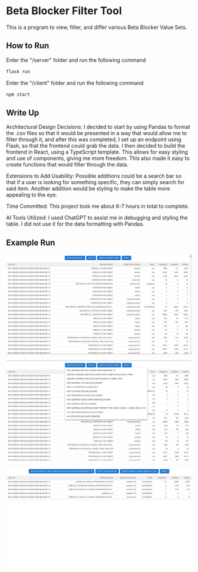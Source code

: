 # Beta Blocker Filter Tool

This is a program to view, filter, and differ various Beta Blocker Value Sets.

## How to Run
Enter the "/server" folder and run the following command
```bash
flask run
```
Enter the "/client" folder and run the following command
```bash
npm start
```

## Write Up
Architectural Design Decisions: I decided to start by using Pandas to format the .csv files so that it would be presented in a way that would allow me to filter through it, and after this was completed, I set up an endpoint using Flask, so that the frontend could grab the data. I then decided to build the frontend in React, using a TypeScript template. This allows for easy styling and use of components, giving me more freedom. This also made it easy to create functions that would filter through the data.

Extensions to Add Usability: Possible additions could be a search bar so that if a user is looking for something specific, they can simply search for said item. Another addition would be styling to make the table more appealing to the eye.

Time Committed: This project took me about 6-7 hours in total to complete.

AI Tools Utilized: I used ChatGPT to assist me in debugging and styling the table. I did not use it for the data formatting with Pandas.

## Example Run
![Picture 1](docs/Picture1.png)

![Picture 2](docs/Picture2.png)

![Picture 3](docs/Picture3.png)